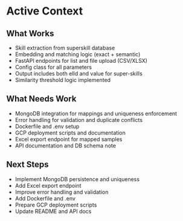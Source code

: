 # Active Context

## What Works
- Skill extraction from superskill database
- Embedding and matching logic (exact + semantic)
- FastAPI endpoints for list and file upload (CSV/XLSX)
- Config class for all parameters
- Output includes both elId and value for super-skills
- Similarity threshold logic implemented

## What Needs Work
- MongoDB integration for mappings and uniqueness enforcement
- Error handling for validation and duplicate conflicts
- Dockerfile and .env setup
- GCP deployment scripts and documentation
- Excel export endpoint for mapped samples
- API documentation and DB schema note

## Next Steps
- Implement MongoDB persistence and uniqueness
- Add Excel export endpoint
- Improve error handling and validation
- Add Dockerfile and .env
- Prepare GCP deployment scripts
- Update README and API docs

